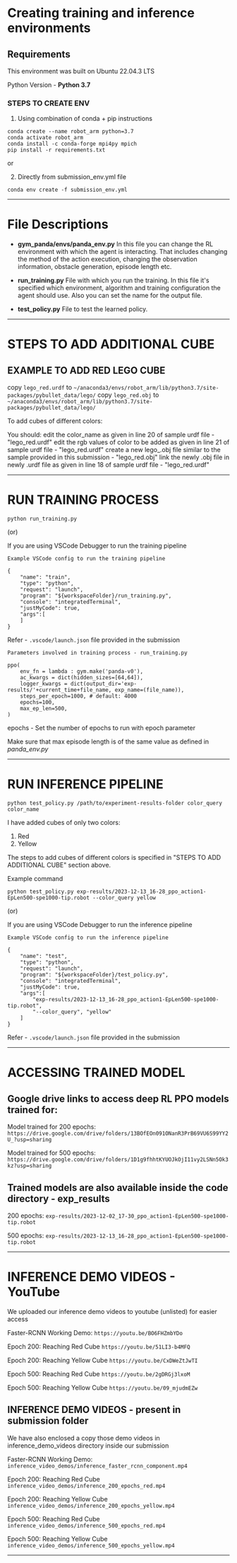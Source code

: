 # Creating training and inference environments

## Requirements

This environment was built on Ubuntu 22.04.3 LTS

Python Version - **Python 3.7**

### STEPS TO CREATE ENV

1. Using combination of conda + pip instructions

```
conda create --name robot_arm python=3.7
conda activate robot_arm
conda install -c conda-forge mpi4py mpich
pip install -r requirements.txt
```

or

2. Directly from submission_env.yml file

```
conda env create -f submission_env.yml
```

--------------------------------

# File Descriptions

- **gym_panda/envs/panda_env.py**
In this file you can change the RL environment with which the agent is interacting.
That includes changing the method of the action execution, changing the observation information, obstacle generation, episode length etc.

- **run_training.py**
File with which you run the training.
In this file it's specified which environment, algorithm and training configuration the agent should use. 
Also you can set the name for the output file.

- **test_policy.py**
File to test the learned policy.

--------------------------------

# STEPS TO ADD ADDITIONAL CUBE

## EXAMPLE TO ADD RED LEGO CUBE
copy `lego_red.urdf` to `~/anaconda3/envs/robot_arm/lib/python3.7/site-packages/pybullet_data/lego/`
copy `lego_red.obj` to `~/anaconda3/envs/robot_arm/lib/python3.7/site-packages/pybullet_data/lego/`

To add cubes of different colors:

You should: 
edit the color_name as given in line 20 of sample urdf file - "lego_red.urdf"
edit the rgb values of color to be added as given in line 21 of sample urdf file - "lego_red.urdf"
create a new lego_<color>.obj file similar to the sample provided in this submission - "lego_red.obj"
link the newly .obj file in newly .urdf file as given in line 18 of sample urdf file - "lego_red.urdf"

--------------------------------

# RUN TRAINING PROCESS

```
python run_training.py
```

(or)

If you are using VSCode Debugger to run the training pipeline

`Example VSCode config to run the training pipeline`
```
{
    "name": "train",
    "type": "python",
    "request": "launch",
    "program": "${workspaceFolder}/run_training.py",
    "console": "integratedTerminal",
    "justMyCode": true,
    "args":[
    ]
}
```

Refer - `.vscode/launch.json` file provided in the submission

`Parameters involved in training process - run_training.py`

```
ppo(
	env_fn = lambda : gym.make('panda-v0'),
	ac_kwargs = dict(hidden_sizes=[64,64]),
	logger_kwargs = dict(output_dir='exp-results/'+current_time+file_name, exp_name=(file_name)),
	steps_per_epoch=1000, # default: 4000
    epochs=100,
    max_ep_len=500,
)
```

epochs - Set the number of epochs to run with epoch parameter

Make sure that max episode length is of the same value as defined in *panda_env.py*

--------------------------------

# RUN INFERENCE PIPELINE

```
python test_policy.py /path/to/experiment-results-folder color_query color_name
```

I have added cubes of only two colors:
1. Red
2. Yellow

The steps to add cubes of different colors is specified in "STEPS TO ADD ADDITIONAL CUBE" section above.

Example command
```
python test_policy.py exp-results/2023-12-13_16-28_ppo_action1-EpLen500-spe1000-tip.robot --color_query yellow
```

(or)

If you are using VSCode Debugger to run the inference pipeline

`Example VSCode config to run the inference pipeline`
```
{
    "name": "test",
    "type": "python",
    "request": "launch",
    "program": "${workspaceFolder}/test_policy.py",
    "console": "integratedTerminal",
    "justMyCode": true,
    "args":[
        "exp-results/2023-12-13_16-28_ppo_action1-EpLen500-spe1000-tip.robot",
        "--color_query", "yellow"
    ]
}
```

Refer - `.vscode/launch.json` file provided in the submission

--------------------------------

# ACCESSING TRAINED MODEL

## Google drive links to access deep RL PPO models trained for:

Model trained for 200 epochs:
`https://drive.google.com/drive/folders/13BOfEOn091ONanR3PrB69VU6S99YY2U_?usp=sharing`

Model trained for 500 epochs:
`https://drive.google.com/drive/folders/1D1g9fhhtKYUOJkOjI11vy2LSNn5Ok3kz?usp=sharing`

## Trained models are also available inside the code directory - exp_results

200 epochs:
`exp-results/2023-12-02_17-30_ppo_action1-EpLen500-spe1000-tip.robot`

500 epochs:
`exp-results/2023-12-13_16-28_ppo_action1-EpLen500-spe1000-tip.robot`

--------------------------------

# INFERENCE DEMO VIDEOS - YouTube

We uploaded our inference demo videos to youtube (unlisted) for easier access

Faster-RCNN Working Demo:
`https://youtu.be/BO6FHZmbYDo`

Epoch 200: Reaching Red Cube
`https://youtu.be/51LI3-b4MFQ`

Epoch 200: Reaching Yellow Cube
`https://youtu.be/CxDWeZtJwTI`

Epoch 500: Reaching Red Cube
`https://youtu.be/2gDRGj3lxoM`

Epoch 500: Reaching Yellow Cube
`https://youtu.be/09_mjudmEZw`

## INFERENCE DEMO VIDEOS - present in submission folder

We have also enclosed a copy those demo videos in inference_demo_videos directory inside our submission

Faster-RCNN Working Demo:
`inference_video_demos/inference_faster_rcnn_component.mp4`

Epoch 200: Reaching Red Cube
`inference_video_demos/inference_200_epochs_red.mp4`

Epoch 200: Reaching Yellow Cube
`inference_video_demos/inference_200_epochs_yellow.mp4`

Epoch 500: Reaching Red Cube
`inference_video_demos/inference_500_epochs_red.mp4`

Epoch 500: Reaching Yellow Cube
`inference_video_demos/inference_500_epochs_yellow.mp4`

--------------------------------
